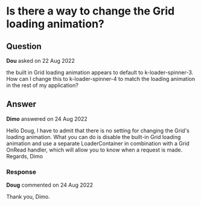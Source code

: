 # Is there a way to change the Grid loading animation?

## Question

**Dou** asked on 22 Aug 2022

the built in Grid loading animation appears to default to k-loader-spinner-3. How can I change this to k-loader-spinner-4 to match the loading animation in the rest of my application?

## Answer

**Dimo** answered on 24 Aug 2022

Hello Doug, I have to admit that there is no setting for changing the Grid's loading animation. What you can do is disable the built-in Grid loading animation and use a separate LoaderContainer in combination with a Grid OnRead handler, which will allow you to know when a request is made. Regards, Dimo

### Response

**Doug** commented on 24 Aug 2022

Thank you, Dimo.
